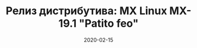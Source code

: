 ---
layout: post
title: "Релиз дистрибутива: MX Linux MX-19.1 \"Patito feo\""
date: 2020-02-15   
---